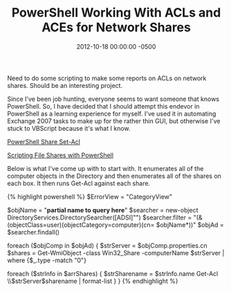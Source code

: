 ﻿---
layout: post
title:  PowerShell Working With ACLs and ACEs for Network Shares
date:   2012-10-18 00:00:00 -0500
categories: IT
---






Need to do some scripting to make some reports on ACLs on network shares. Should be an interesting project.

Since I've been job hunting, everyone seems to want someone that knows PowerShell. So, I have decided that I should attempt this endevor in PowerShell as a learning experience for myself. I've used it in automating Exchange 2007 tasks to make up for the rather thin GUI, but otherwise I've stuck to VBScript because it's what I know.

<a href="http://www.computerperformance.co.uk/powershell/powershell_share.htm">PowerShell Share Set-Acl</a>

<a href="http://www.computerperformance.co.uk/powershell/powershell_wmi_shares.htm">Scripting File Shares with PowerShell</a>

Below is what I've come up with to start with. It enumerates all of the computer objects in the Directory and then enumerates all of the shares on each box. It then runs Get-Acl against each share.

{% highlight powershell %}
$ErrorView = "CategoryView"

$objName = "<b>partial name to query here</b>"
$searcher = new-object DirectoryServices.DirectorySearcher([ADSI]"")
$searcher.filter = "(&(objectClass=user)(objectCategory=computer)(cn= $objName*))"
$objAd = $searcher.findall()

foreach ($objComp in $objAd)
{
$strServer = $objComp.properties.cn
$shares = Get-WmiObject -class Win32_Share -computerName $strServer | where {$_.type -match "0"}

foreach ($strInfo in $arrShares)
{
$strSharename = $strInfo.name
Get-Acl \\$strServer\$sharename | format-list
}
}
{% endhighlight %}



